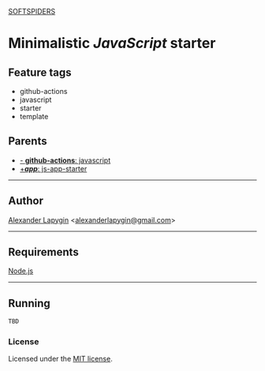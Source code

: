 [SOFTSPIDERS](https://github.com/softspiders/softspiders)

# Minimalistic *JavaScript* starter

## Feature tags

- github-actions
- javascript
- starter
- template

## Parents

- [- **github-actions**: javascript](https://github.com/softspiders/javascript)
- [+***app***: js-app-starter](https://github.com/softspiders/js-app-starter)

---

## Author

[Alexander Lapygin](https://github.com/AlexanderLapygin) <<alexanderlapygin@gmail.com>>

---

## Requirements

[Node.js](https://nodejs.org/en/download/package-manager/)

---

## Running

```sh
TBD
```

### License

Licensed under the [MIT license](./LICENSE).
